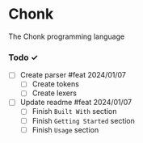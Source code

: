 # Chonk
The Chonk programming language

### Todo ✓
- [ ] Create parser #feat 2024/01/07
  - [ ] Create tokens
  - [ ] Create lexers
- [ ] Update readme #feat 2024/01/07
  - [ ] Finish `Built With` section
  - [ ] Finish `Getting Started` section
  - [ ] Finish `Usage` section
